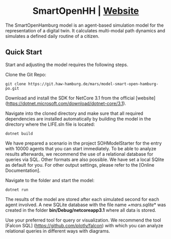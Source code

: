 <h1 align="center">SmartOpenHH | <a href="https://mars.haw-hamburg.de">Website</a></h1>

The SmartOpenHamburg model is an agent-based simulation model for the representation of a digital twin. It calculates multi-modal path dynamics and simulates a defined daily routine of a citizen.

## Quick Start

Start and adjusting the model requires the following steps.

Clone the Git Repo:

```
git clone https://git.haw-hamburg.de/mars/model-smart-open-hamburg-po.git
```

Download and install the SDK for NetCore 3.1 from the official [website] (https://dotnet.microsoft.com/download/dotnet-core/3.1).

Navigate into the cloned directory and make sure that all required dependencies are installed automatically by building the model in the directory where the LIFE.sln file is located:

```
dotnet build
```

We have prepared a scenario in the project SOHModelStarter for the entry with 10000 agents that you can start immediately. To be able to analyze results afterwards, we recommend the use of a relational database for queries via SQL. Other formats are also possible. We have set a local SQlite as default for you. For other output settings, please refer to the [Online Documentation].

Navigate to the folder and start the model:

```
dotnet run
```

The results of the model are stored after each simulated second for each agent involved. A new SQLite database with the file name *+mars.sqlite** was created in the folder **bin/Debug/netcoreapp3.1** where all data is stored.

Use your preferred tool for query or visualization. We recommend the tool [Falcon SQL] (https://github.com/plotly/falcon) with which you can analyze relational queries in different ways with diagrams.